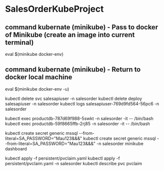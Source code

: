 # SalesOrderKubeProject

## command kubernate (minikube) - Pass to docker of Minikube (create an image into current terminal)
eval $(minikube docker-env)

## command kubernate (minikube) - Return to docker local machine
eval $(minikube docker-env -u)

kubectl delete svc salesapiuser -n salesorder
kubectl delete deploy salesapiuser -n salesorder
kubectl logs salesapiuser-769d9fd564-56pc6 -n salesorder

kubectl exec productdb-787d69f988-5swkt  -n salesorder -it -- /bin/bash
kubectl exec productdb-59f8665ffb-2rj85  -n salesorder -it -- /bin/bash

kubectl create secret generic mssql --from-literal=SA_PASSWORD="Mau123&&&"
kubectl create secret generic mssql --from-literal=SA_PASSWORD="Mau123&&&" -n salesorder
minikube dashboard

kubectl apply -f persistent/pvclaim.yaml
kubectl apply -f persistent/pvclaim.yaml -n salesorder
kubectl describe pvc pvclaim
